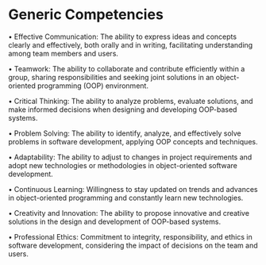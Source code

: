 # Generic Competencies
•	Effective Communication: The ability to express ideas and concepts clearly and effectively, both orally and in writing, facilitating understanding among team members and users.

•	Teamwork: The ability to collaborate and contribute efficiently within a group, sharing responsibilities and seeking joint solutions in an object-oriented programming (OOP) environment.

•	Critical Thinking: The ability to analyze problems, evaluate solutions, and make informed decisions when designing and developing OOP-based systems.

•	Problem Solving: The ability to identify, analyze, and effectively solve problems in software development, applying OOP concepts and techniques.

•	Adaptability: The ability to adjust to changes in project requirements and adopt new technologies or methodologies in object-oriented software development.

•	Continuous Learning: Willingness to stay updated on trends and advances in object-oriented programming and constantly learn new technologies.

•	Creativity and Innovation: The ability to propose innovative and creative solutions in the design and development of OOP-based systems.

•	Professional Ethics: Commitment to integrity, responsibility, and ethics in software development, considering the impact of decisions on the team and users.
